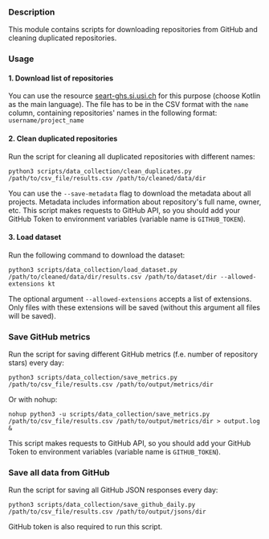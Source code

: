 ### Description

This module contains scripts for downloading repositories from GitHub and cleaning duplicated repositories.

### Usage

#### 1. Download list of repositories

You can use the resource [seart-ghs.si.usi.ch]( https://seart-ghs.si.usi.ch/) for this purpose (choose Kotlin as the main language).
The file has to be in the CSV format with the ```name``` column,
containing repositories' names in the following format: ```username/project_name```

#### 2. Clean duplicated repositories

Run the script for cleaning all duplicated repositories with different names:
``` shell script
python3 scripts/data_collection/clean_duplicates.py /path/to/csv_file/results.csv /path/to/cleaned/data/dir
```
You can use the ```--save-metadata``` flag to download the metadata about all projects. Metadata includes information about repository's full name, owner, etc.
This script makes requests to GitHub API, so you should add your GitHub Token to environment variables (variable name is ```GITHUB_TOKEN```).

#### 3. Load dataset

Run the following command to download the dataset:

``` 
python3 scripts/data_collection/load_dataset.py /path/to/cleaned/data/dir/results.csv /path/to/dataset/dir --allowed-extensions kt
```
The optional argument ```--allowed-extensions``` accepts a list of extensions. 
Only files with these extensions will be saved (without this argument all files will be saved).


### Save GitHub metrics

Run the script for saving different GitHub metrics (f.e. number of repository stars) every day:

``` shell script
python3 scripts/data_collection/save_metrics.py /path/to/csv_file/results.csv /path/to/output/metrics/dir
```

Or with nohup:
``` shell script
nohup python3 -u scripts/data_collection/save_metrics.py /path/to/csv_file/results.csv /path/to/output/metrics/dir > output.log &
```
This script makes requests to GitHub API, so you should add your GitHub Token to environment variables (variable name is ```GITHUB_TOKEN```).


### Save all data from GitHub

Run the script for saving all GitHub JSON responses every day:

``` shell script
python3 scripts/data_collection/save_github_daily.py /path/to/csv_file/results.csv /path/to/output/jsons/dir
```
GitHub token is also required to run this script.